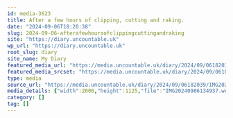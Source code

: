 ```yaml
---
id: media-3623
title: After a few hours of clipping, cutting and raking.
date: "2024-09-06T18:20:38"
slug: 2024-09-06-afterafewhoursofclippingcuttingandraking
site: "https://diary.uncountable.uk"
wp_url: "https://diary.uncountable.uk"
root_slug: diary
site_name: My Diary
featured_media_url: "https://media.uncountable.uk/diary/2024/09/06182039/IMG20240906134937.webp"
featured_media_srcset: "https://media.uncountable.uk/diary/2024/09/06182039/IMG20240906134937-300x169.webp 300w, https://media.uncountable.uk/diary/2024/09/06182039/IMG20240906134937-1024x576.webp 1024w, https://media.uncountable.uk/diary/2024/09/06182039/IMG20240906134937-150x150.webp 150w, https://media.uncountable.uk/diary/2024/09/06182039/IMG20240906134937-640x360.webp 640w, https://media.uncountable.uk/diary/2024/09/06182039/IMG20240906134937.webp 2000w"
type: media
source_url: "https://media.uncountable.uk/diary/2024/09/06182039/IMG20240906134937.webp"
media_details: {"width":2000,"height":1125,"file":"IMG20240906134937.webp","filesize":192266,"sizes":{"medium":{"file":"IMG20240906134937-300x169.webp","width":300,"height":169,"filesize":19772,"mime_type":"image/webp","source_url":"https://media.uncountable.uk/diary/2024/09/06182039/IMG20240906134937-300x169.webp"},"large":{"file":"IMG20240906134937-1024x576.webp","width":1024,"height":576,"filesize":226608,"mime_type":"image/webp","source_url":"https://media.uncountable.uk/diary/2024/09/06182039/IMG20240906134937-1024x576.webp"},"thumbnail":{"file":"IMG20240906134937-150x150.webp","width":150,"height":150,"filesize":9060,"mime_type":"image/webp","source_url":"https://media.uncountable.uk/diary/2024/09/06182039/IMG20240906134937-150x150.webp"},"mobwidth":{"file":"IMG20240906134937-640x360.webp","width":640,"height":360,"filesize":90246,"mime_type":"image/webp","source_url":"https://media.uncountable.uk/diary/2024/09/06182039/IMG20240906134937-640x360.webp"},"full":{"file":"IMG20240906134937.webp","width":2000,"height":1125,"mime_type":"image/webp","source_url":"https://media.uncountable.uk/diary/2024/09/06182039/IMG20240906134937.webp"}},"image_meta":{"aperture":"0","credit":"","camera":"","caption":"","created_timestamp":"0","copyright":"","focal_length":"0","iso":"0","shutter_speed":"0","title":"","orientation":"0","keywords":[]}}
category: []
tag: []
---
```


